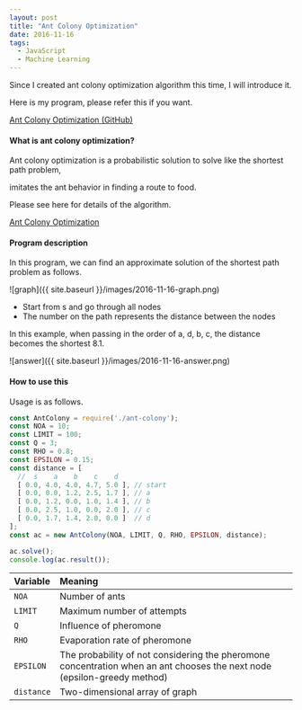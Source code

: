 ```yaml
---
layout: post
title: "Ant Colony Optimization"
date: 2016-11-16
tags:
  - JavaScript
  - Machine Learning
---
```

Since I created ant colony optimization algorithm this time,
I will introduce it.

Here is my program, please refer this if you want.

[Ant Colony Optimization (GitHub)](https://github.com/saitoxu/ml-kitchen-sink/tree/master/03-ant-colony)

#### **What is ant colony optimization?**
Ant colony optimization is a probabilistic solution
to solve like the shortest path problem,

imitates the ant behavior in finding a route to food.

Please see here for details of the algorithm.

[Ant Colony Optimization](http://www.aco-metaheuristic.org/index.html)

#### **Program description**
In this program, we can find an approximate solution of the shortest path problem as follows.

![graph]({{ site.baseurl }}/images/2016-11-16-graph.png)

- Start from s and go through all nodes
- The number on the path represents the distance between the nodes

In this example, when passing in the order of a, d, b, c, the distance becomes the shortest 8.1.

![answer]({{ site.baseurl }}/images/2016-11-16-answer.png)


#### **How to use this**
Usage is as follows.

```js
const AntColony = require('./ant-colony');
const NOA = 10;
const LIMIT = 100;
const Q = 3;
const RHO = 0.8;
const EPSILON = 0.15;
const distance = [
  //  s    a    b    c    d
  [ 0.0, 4.0, 4.0, 4.7, 5.0 ], // start
  [ 0.0, 0.0, 1.2, 2.5, 1.7 ], // a
  [ 0.0, 1.2, 0.0, 1.0, 1.4 ], // b
  [ 0.0, 2.5, 1.0, 0.0, 2.0 ], // c
  [ 0.0, 1.7, 1.4, 2.0, 0.0 ]  // d
];
const ac = new AntColony(NOA, LIMIT, Q, RHO, EPSILON, distance);

ac.solve();
console.log(ac.result());
```

|Variable|Meaning|
|:---|:---|
|`NOA`|Number of ants|
|`LIMIT`|Maximum number of attempts|
|`Q`|Influence of pheromone|
|`RHO`|Evaporation rate of pheromone|
|`EPSILON`|The probability of not considering the pheromone concentration when an ant chooses the next node (epsilon-greedy method)|
|`distance`|Two-dimensional array of graph|
